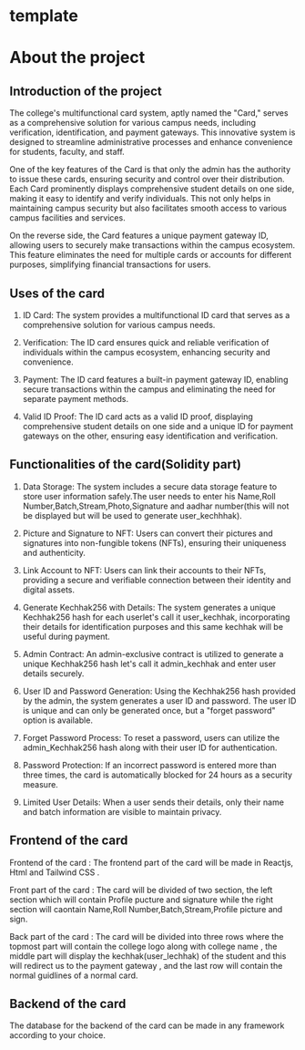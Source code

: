 # template


# About the project
## Introduction of the project
The college's multifunctional card system, aptly named the "Card," serves as a comprehensive solution for various campus needs, including verification, identification, and payment gateways. This innovative system is designed to streamline administrative processes and enhance convenience for students, faculty, and staff.

One of the key features of the Card is that only the admin has the authority to issue these cards, ensuring security and control over their distribution. Each Card prominently displays comprehensive student details on one side, making it easy to identify and verify individuals. This not only helps in maintaining campus security but also facilitates smooth access to various campus facilities and services.

On the reverse side, the Card features a unique payment gateway ID, allowing users to securely make transactions within the campus ecosystem. This feature eliminates the need for multiple cards or accounts for different purposes, simplifying financial transactions for users.

## Uses of the card
1) ID Card: The system provides a multifunctional ID card that serves as a comprehensive solution for various campus needs.

2) Verification: The ID card ensures quick and reliable verification of individuals within the campus ecosystem, enhancing security and convenience.

3) Payment: The ID card features a built-in payment gateway ID, enabling secure transactions within the campus and eliminating the need for separate payment methods.

4) Valid ID Proof: The ID card acts as a valid ID proof, displaying comprehensive student details on one side and a unique ID for payment gateways on the other, ensuring easy identification and verification.

## Functionalities of the card(Solidity part)
1) Data Storage: The system includes a secure data storage feature to store user information safely.The user needs to enter his Name,Roll Number,Batch,Stream,Photo,Signature and aadhar number(this will not be displayed but will be used to generate user_kechhhak).

2) Picture and Signature to NFT: Users can convert their pictures and signatures into non-fungible tokens (NFTs), ensuring their uniqueness and authenticity.

3) Link Account to NFT: Users can link their accounts to their NFTs, providing a secure and verifiable connection between their identity and digital assets.

4) Generate Kechhak256 with Details: The system generates a unique Kechhak256 hash for each userlet's call it user_kechhak, incorporating their details for              identification purposes and this same kechhak will be useful during payment.

5) Admin Contract: An admin-exclusive contract is utilized to generate a unique Kechhak256 hash let's call it admin_kechhak and enter user details securely.

6) User ID and Password Generation: Using the Kechhak256 hash provided by the admin, the system generates a user ID and password. The user ID is unique and can only be generated once, but a "forget password" option is available.

7) Forget Password Process: To reset a password, users can utilize the admin_Kechhak256 hash along with their user ID for authentication.

8) Password Protection: If an incorrect password is entered more than three times, the card is automatically blocked for 24 hours as a security measure.

9) Limited User Details: When a user sends their details, only their name and batch information are visible to maintain privacy.

## Frontend of the card
 
 Frontend of the card : The frontend part of the card will be made in Reactjs, Html and Tailwind CSS .
 
 Front part of the card : The card will be divided of two section, the left section which will contain Profile pucture and signature while the right section will caontain Name,Roll Number,Batch,Stream,Profile picture and sign.

 Back part of the card : The card will be divided into three rows where the topmost part will contain the college logo along with college name , the middle part will display the kechhak(user_lechhak) of the student and this will redirect us to the payment gateway , and the last row will contain the normal guidlines of a normal card.

 ## Backend of the card

 The database for the backend of the card can be made in any framework according to your choice. 
 
